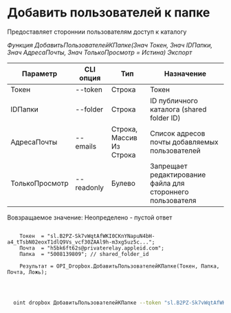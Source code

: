 ﻿---
sidebar_position: 4
---

# Добавить пользователей к папке
 Предоставляет стороннии пользователям доступ к каталогу


*Функция ДобавитьПользователейКПапке(Знач Токен, Знач IDПапки, Знач АдресаПочты, Знач ТолькоПросмотр = Истина) Экспорт*

  | Параметр | CLI опция | Тип | Назначение |
  |-|-|-|-|
  | Токен | --token | Строка | Токен |
  | IDПапки | --folder | Строка | ID публичного каталога (shared folder ID) |
  | АдресаПочты | --emails | Строка, Массив Из Строка | Список адресов почты добавляемых пользователей |
  | ТолькоПросмотр | --readonly | Булево | Запрещает редактирование файла для стороннего пользователя |

  
  Вовзращаемое значение:   Неопределено - пустой ответ

```bsl title="Пример кода"
	
    Токен  = "sl.B2PZ-Sk7vWqtAfWKI0CKnYNapuN4bH-a4_tTsbN02eoxT1dlQ9Vs_vcf30ZAAl9h-m3xg5uz5c...";
    Почта  = "h5bk6ft62s@privaterelay.appleid.com";
    Папка  = "5008139809"; // shared_folder_id
    
    Результат = OPI_Dropbox.ДобавитьПользователейКПапке(Токен, Папка, Почта, Ложь);

	
```

```sh title="Пример команд CLI"
    
  oint dropbox ДобавитьПользователейКПапке --token "sl.B2PZ-Sk7vWqtAfWKI0CKnYNapuN4bH-a4_tTsbN02eoxT1dlQ9Vs_vcf30ZAAl9h-m3xg5uz5c..." --folder %folder% --emails %emails% --readonly %readonly%

```


```json title="Результат"



```

